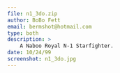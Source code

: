 ```yaml
---
file: n1_3do.zip
author: BoBo Fett
email: bermshot@hotmail.com
type: both
description: >
    A Naboo Royal N-1 Starfighter.
date: 10/24/99
screenshot: n1_3do.jpg
---
```

